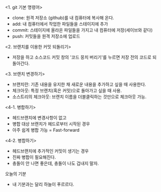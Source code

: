 <1. git 기본 명령어>
- clone: 원격 저장소 (github)를 내 컴퓨터에 복사해 온다.
- add: 내 컴퓨터에서 작업한 파일들을 스테이지에 추가
- commit: 스테이지에 올라온 파일들을 가지고 내 컴퓨터에 저장(세이브와 같다)
- push: 커밋들을 원격 저장소에 업로드

<2. 브랜치를 이용한 커밋 되돌리기>
- 저장을 하고 소스코드 커밋 창의 '코드 뭉치 버리기'를 누르면 저장 전의 코드로 되돌아간다.

<3. 브랜치 변경하기>
- 브랜치란: 기존 내용을 유지한 채 새로운 내용을 추가하고 싶을 때 사용한다.
- 체크아웃: 특정 브랜치(혹은 커밋)으로 돌아가고 싶을 때 사용.
- 소스트리의 체크아웃: 브랜치 이름을 더블클릭하는 것만으로 체크아웃 가능.

<4-1. 병합하기>
- 헤드브랜치에 변경사항이 없고
- 병합 대상 브랜치가 헤드로부터 시작된 경우
- 아주 쉽게 병합 가능 = Fast-forward

<4-2. 병합하기>
- 헤드브랜치에 추가적인 커밋이 생기는 경우
- 진짜 병합이 필요해진다.
- 충돌이 안 나면 좋은데, 충돌이 나도 겁내지 말자.

오늘의 기분
- 내 기분과는 달리 하늘이 푸르르다.
